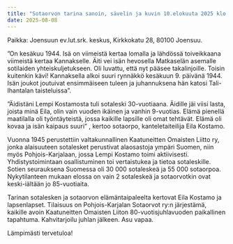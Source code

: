 ```yaml
---
title: "Sotaorvon tarina sanoin, sävelin ja kuvin 10.elokuuta 2025 klo 13.00"
date: 2025-08-08
---
```


Paikka: Joensuun ev.lut.srk. keskus, Kirkkokatu 28, 80100 Joensuu.

”On kesäkuu 1944. Isä on viimeistä kertaa lomalla ja lähdössä toiveikkaana viimeistä kertaa
Kannakselle. Äiti vei isän hevosella Matkaselän asemalle sotilaiden yhteiskuljetukseen. Oli luvattu,
että nyt pääsee takalinjoille. Toisin kuitenkin kävi! Kannaksella alkoi suuri rynnäkkö kesäkuun 9.
päivänä 1944. Isän joukot joutuivat ensimmäiseen tuleen ja juhannuksena hän katosi Tali-Ihantalan
taisteluissa”.

”Äidistäni Lempi Kostamosta tuli sotaleski 30-vuotiaana. Äidille jäi viisi lasta, joista minä Eila, olin
vain vuoden ikäinen ja vanhin 9-vuotias. Elämä pienellä maatilalla oli työntäyteistä, jossa kaikille
lapsille oli omat tehtävät. Elämä oli kovaa ja isän kaipaus suuri”
, kertoo sotaorpo, kanteletaiteilija Eila Kostamo.

Vuonna 1945 perustettiin valtakunnallinen Kaatuneitten Omaisten Liitto ry, jonka alaisuuteen
sotalesket perustivat alaosastoja ympäri Suomen, niin myös Pohjois-Karjalaan, jossa Lempi
Kostamo toimi aktiivisesti. Yhdistystoimintaan osallistuminen toi vertaistukea ja tietoa sotaleskille.
Sotien seurauksena Suomessa oli 30 000 sotaleskeä ja 55 000 sotaorpoa. Nykytilanteen mukaan
elossa on vain 2 sotaleskeä ja sotaorvotkin ovat keski-iältään jo 85-vuotiaita.

Tarinan sotalesken ja sotaorvon elämäntaipaleelta kertovat Eila Kostamo ja lapsenlapset.
Tilaisuus on Pohjois-Karjalan Sotaorvot ry:n järjestämä, kaikille avoin Kaatuneitten Omaisten
Liiton 80-vuotisjuhlavuoden paikallinen tapahtuma. Kahvitarjoilu juhlan jälkeen.
Asu vapaa.

Lämpimästi tervetuloa!

